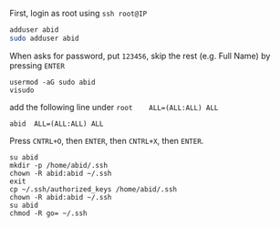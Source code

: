 First, login as root using `ssh root@IP`

```bash
adduser abid
sudo adduser abid
```
When asks for password, put `123456`, skip the rest (e.g. Full Name) by pressing `ENTER`
```
usermod -aG sudo abid
visudo
```

add the following line under `root    ALL=(ALL:ALL) ALL`
```
abid  ALL=(ALL:ALL) ALL
```

Press `CNTRL+O`, then `ENTER`, then `CNTRL+X`, then `ENTER`.

```
su abid
mkdir -p /home/abid/.ssh
chown -R abid:abid ~/.ssh
exit
cp ~/.ssh/authorized_keys /home/abid/.ssh
chown -R abid:abid ~/.ssh
su abid
chmod -R go= ~/.ssh
```
